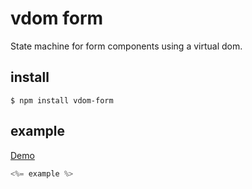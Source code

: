 # vdom form

State machine for form components using a virtual dom.


## install

    $ npm install vdom-form


## example

[Demo](https://d1373243a46c54c5f34da83c284557090d46aebf.htmlb.in)

```js
<%= example %>
```
